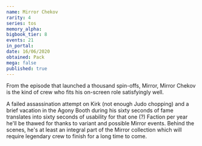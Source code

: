 ```yaml
---
name: Mirror Chekov
rarity: 4
series: tos
memory_alpha:
bigbook_tier: 8
events: 21
in_portal:
date: 16/06/2020
obtained: Pack
mega: false
published: true
---
```


From the episode that launched a thousand spin-offs, Mirror, Mirror Chekov is the kind of crew who fits his on-screen role satisfyingly well.

A failed assassination attempt on Kirk (not enough Judo chopping) and a brief vacation in the Agony Booth during his sixty seconds of fame translates into sixty seconds of usability for that one (?) Faction per year he'll be thawed for thanks to variant and possible Mirror events. Behind the scenes, he's at least an integral part of the Mirror collection which will require legendary crew to finish for a long time to come.
